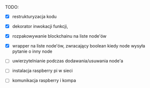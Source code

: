 TODO:
- [x] restrukturyzacja kodu
- [x] dekorator inwokacji funkcji,
- [x] rozpakowywanie blockchainu na liste node'ów
- [x] wrapper na liste node'ów, zwracający boolean kiedy node wysyła pytanie o inny node
- [ ] uwierzytelnianie podczas dodawania/usuwania node'a
- [ ] instalacja raspberry pi w sieci
- [ ] komunikacja raspberry i kompa

